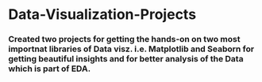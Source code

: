# Data-Visualization-Projects

### Created two projects for getting the hands-on on two most importnat libraries of Data visz. i.e. Matplotlib and Seaborn for getting beautiful insights and for better analysis of the Data which is part of EDA.
